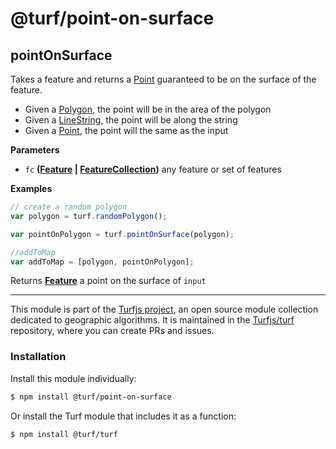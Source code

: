 # @turf/point-on-surface

<!-- Generated by documentation.js. Update this documentation by updating the source code. -->

## pointOnSurface

Takes a feature and returns a [Point](http://geojson.org/geojson-spec.html#point) guaranteed to be on the surface of the feature.

-   Given a [Polygon](http://geojson.org/geojson-spec.html#polygon), the point will be in the area of the polygon
-   Given a [LineString](http://geojson.org/geojson-spec.html#linestring), the point will be along the string
-   Given a [Point](http://geojson.org/geojson-spec.html#point), the point will the same as the input

**Parameters**

-   `fc` **([Feature](http://geojson.org/geojson-spec.html#feature-objects) \| [FeatureCollection](http://geojson.org/geojson-spec.html#feature-collection-objects))** any feature or set of features

**Examples**

```javascript
// create a random polygon
var polygon = turf.randomPolygon();

var pointOnPolygon = turf.pointOnSurface(polygon);

//addToMap
var addToMap = [polygon, pointOnPolygon];
```

Returns **[Feature](http://geojson.org/geojson-spec.html#feature-objects)** a point on the surface of `input`

<!-- This file is automatically generated. Please don't edit it directly:
if you find an error, edit the source file (likely index.js), and re-run
./scripts/generate-readmes in the turf project. -->

---

This module is part of the [Turfjs project](http://turfjs.org/), an open source
module collection dedicated to geographic algorithms. It is maintained in the
[Turfjs/turf](https://github.com/Turfjs/turf) repository, where you can create
PRs and issues.

### Installation

Install this module individually:

```sh
$ npm install @turf/point-on-surface
```

Or install the Turf module that includes it as a function:

```sh
$ npm install @turf/turf
```
